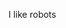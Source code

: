 I like robots

<!---
- 👋 Hi, I’m @worasuch
- 👀 I’m interested in Robotics
- 🌱 I’m currently learning ...
- 💞️ I’m looking to collaborate on ...
- 📫 haomachai.com
--->

<!---
worasuch/worasuch is a ✨ special ✨ repository because its `README.md` (this file) appears on your GitHub profile.
You can click the Preview link to take a look at your changes.
--->
